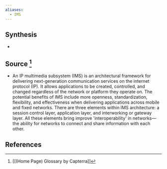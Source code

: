 ```yaml
---
aliases:
  - IMS
---
```

## Synthesis
- 
## Source [^1]
- An IP multimedia subsystem (IMS) is an architectural framework for delivering next-generation communication services on the internet protocol (IP). It allows applications to be created, controlled, and changed regardless of the network or platform they operate on. The potential benefits of IMS include more openness, standardization, flexibility, and effectiveness when delivering applications across mobile and fixed networks. There are three elements within IMS architecture: a session control layer, application layer, and interworking or gateway layer. All these elements bring improve 'interoperability' in networks—the ability for networks to connect and share information with each other.
## References

[^1]: [[(Home Page) Glossary by Capterra]]